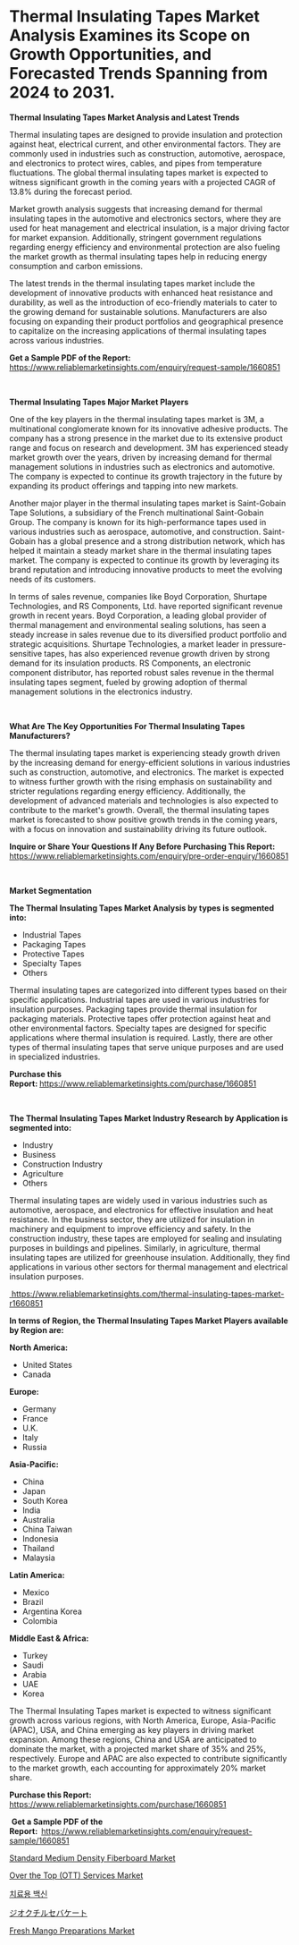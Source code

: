 <p><h1>Thermal Insulating Tapes Market Analysis Examines its Scope on Growth Opportunities, and Forecasted Trends Spanning from 2024 to 2031.</h1></p><p><strong>Thermal Insulating Tapes Market Analysis and Latest Trends</strong></p>
<p><p>Thermal insulating tapes are designed to provide insulation and protection against heat, electrical current, and other environmental factors. They are commonly used in industries such as construction, automotive, aerospace, and electronics to protect wires, cables, and pipes from temperature fluctuations. The global thermal insulating tapes market is expected to witness significant growth in the coming years with a projected CAGR of 13.8% during the forecast period.</p><p>Market growth analysis suggests that increasing demand for thermal insulating tapes in the automotive and electronics sectors, where they are used for heat management and electrical insulation, is a major driving factor for market expansion. Additionally, stringent government regulations regarding energy efficiency and environmental protection are also fueling the market growth as thermal insulating tapes help in reducing energy consumption and carbon emissions.</p><p>The latest trends in the thermal insulating tapes market include the development of innovative products with enhanced heat resistance and durability, as well as the introduction of eco-friendly materials to cater to the growing demand for sustainable solutions. Manufacturers are also focusing on expanding their product portfolios and geographical presence to capitalize on the increasing applications of thermal insulating tapes across various industries.</p></p>
<p><strong>Get a Sample PDF of the Report:&nbsp;</strong> <a href="https://www.reliablemarketinsights.com/enquiry/request-sample/1660851">https://www.reliablemarketinsights.com/enquiry/request-sample/1660851</a></p>
<p>&nbsp;</p>
<p><strong>Thermal Insulating Tapes Major Market Players</strong></p>
<p><p>One of the key players in the thermal insulating tapes market is 3M, a multinational conglomerate known for its innovative adhesive products. The company has a strong presence in the market due to its extensive product range and focus on research and development. 3M has experienced steady market growth over the years, driven by increasing demand for thermal management solutions in industries such as electronics and automotive. The company is expected to continue its growth trajectory in the future by expanding its product offerings and tapping into new markets.</p><p>Another major player in the thermal insulating tapes market is Saint-Gobain Tape Solutions, a subsidiary of the French multinational Saint-Gobain Group. The company is known for its high-performance tapes used in various industries such as aerospace, automotive, and construction. Saint-Gobain has a global presence and a strong distribution network, which has helped it maintain a steady market share in the thermal insulating tapes market. The company is expected to continue its growth by leveraging its brand reputation and introducing innovative products to meet the evolving needs of its customers.</p><p>In terms of sales revenue, companies like Boyd Corporation, Shurtape Technologies, and RS Components, Ltd. have reported significant revenue growth in recent years. Boyd Corporation, a leading global provider of thermal management and environmental sealing solutions, has seen a steady increase in sales revenue due to its diversified product portfolio and strategic acquisitions. Shurtape Technologies, a market leader in pressure-sensitive tapes, has also experienced revenue growth driven by strong demand for its insulation products. RS Components, an electronic component distributor, has reported robust sales revenue in the thermal insulating tapes segment, fueled by growing adoption of thermal management solutions in the electronics industry.</p></p>
<p>&nbsp;</p>
<p><strong>What Are The Key Opportunities For Thermal Insulating Tapes Manufacturers?</strong></p>
<p><p>The thermal insulating tapes market is experiencing steady growth driven by the increasing demand for energy-efficient solutions in various industries such as construction, automotive, and electronics. The market is expected to witness further growth with the rising emphasis on sustainability and stricter regulations regarding energy efficiency. Additionally, the development of advanced materials and technologies is also expected to contribute to the market's growth. Overall, the thermal insulating tapes market is forecasted to show positive growth trends in the coming years, with a focus on innovation and sustainability driving its future outlook.</p></p>
<p><strong>Inquire or Share Your Questions If Any Before Purchasing This Report:</strong> <a href="https://www.reliablemarketinsights.com/enquiry/pre-order-enquiry/1660851">https://www.reliablemarketinsights.com/enquiry/pre-order-enquiry/1660851</a></p>
<p>&nbsp;</p>
<p><strong>Market Segmentation</strong></p>
<p><strong>The Thermal Insulating Tapes Market Analysis by types is segmented into:</strong></p>
<p><ul><li>Industrial Tapes</li><li>Packaging Tapes</li><li>Protective Tapes</li><li>Specialty Tapes</li><li>Others</li></ul></p>
<p><p>Thermal insulating tapes are categorized into different types based on their specific applications. Industrial tapes are used in various industries for insulation purposes. Packaging tapes provide thermal insulation for packaging materials. Protective tapes offer protection against heat and other environmental factors. Specialty tapes are designed for specific applications where thermal insulation is required. Lastly, there are other types of thermal insulating tapes that serve unique purposes and are used in specialized industries.</p></p>
<p><strong>Purchase this Report:&nbsp;</strong><a href="https://www.reliablemarketinsights.com/purchase/1660851">https://www.reliablemarketinsights.com/purchase/1660851</a></p>
<p>&nbsp;</p>
<p><strong>The Thermal Insulating Tapes Market Industry Research by Application is segmented into:</strong></p>
<p><ul><li>Industry</li><li>Business</li><li>Construction Industry</li><li>Agriculture</li><li>Others</li></ul></p>
<p><p>Thermal insulating tapes are widely used in various industries such as automotive, aerospace, and electronics for effective insulation and heat resistance. In the business sector, they are utilized for insulation in machinery and equipment to improve efficiency and safety. In the construction industry, these tapes are employed for sealing and insulating purposes in buildings and pipelines. Similarly, in agriculture, thermal insulating tapes are utilized for greenhouse insulation. Additionally, they find applications in various other sectors for thermal management and electrical insulation purposes.</p></p>
<p><a href="https://www.reliablemarketinsights.com/thermal-insulating-tapes-market-r1660851">&nbsp;https://www.reliablemarketinsights.com/thermal-insulating-tapes-market-r1660851</a></p>
<p><strong>In terms of Region, the Thermal Insulating Tapes Market Players available by Region are:</strong></p>
<p>
    <p> <strong> North America: </strong>
        <ul>
            <li>United States</li>
            <li>Canada</li>
        </ul>
        </p> 
    <p> <strong> Europe: </strong>
        <ul>
            <li>Germany</li>
            <li>France</li>
            <li>U.K.</li>
            <li>Italy</li>
            <li>Russia</li>
        </ul>
        </p> 
    <p> <strong> Asia-Pacific: </strong>
        <ul>
            <li>China</li>
            <li>Japan</li>
            <li>South Korea</li>
            <li>India</li>
            <li>Australia</li>
            <li>China Taiwan</li>
            <li>Indonesia</li>
            <li>Thailand</li>
            <li>Malaysia</li>
        </ul>
        </p> 
    <p> <strong> Latin America: </strong>
        <ul>
            <li>Mexico</li>
            <li>Brazil</li>
            <li>Argentina Korea</li>
            <li>Colombia</li>
        </ul>
        </p> 
    <p> <strong> Middle East & Africa: </strong>
        <ul>
            <li>Turkey</li>
            <li>Saudi</li>
            <li>Arabia</li>
            <li>UAE</li>
            <li>Korea</li>
        </ul>
    </p>
    </p>
<p><p>The Thermal Insulating Tapes market is expected to witness significant growth across various regions, with North America, Europe, Asia-Pacific (APAC), USA, and China emerging as key players in driving market expansion. Among these regions, China and USA are anticipated to dominate the market, with a projected market share of 35% and 25%, respectively. Europe and APAC are also expected to contribute significantly to the market growth, each accounting for approximately 20% market share.</p></p>
<p><strong>Purchase this Report: </strong><a href="https://www.reliablemarketinsights.com/purchase/1660851">https://www.reliablemarketinsights.com/purchase/1660851</a></p>
<p>&nbsp;<strong>Get a Sample PDF of the Report:&nbsp;&nbsp;</strong><a href="https://www.reliablemarketinsights.com/enquiry/request-sample/1660851">https://www.reliablemarketinsights.com/enquiry/request-sample/1660851</a></p>
<p><strong></strong></p>
<p><p><a href="https://medium.com/@ndemosipul/standard-medium-density-fiberboard-market-market-segmentation-geographical-regions-and-market-431e616be526">Standard Medium Density Fiberboard Market</a></p><p><a href="https://github.com/Jeralderzog65756e/Market-Research-Report-List-1/blob/main/over-the-top-ott-services-market.md">Over the Top (OTT) Services Market</a></p><p><a href="https://github.com/gambitz1998/Market-Research-Report-List-1/blob/main/91600661626.md">치료용 백신</a></p><p><a href="https://github.com/ksxzwxabcuynh011/Market-Research-Report-List-3/blob/main/5143797186136.md">ジオクチルセバケート</a></p><p><a href="https://medium.com/@maxson5287/strategic-insights-into-global-fresh-mango-preparations-market-trends-2024-2031-covered-in-121-8d192a4a59a8">Fresh Mango Preparations Market</a></p></p>